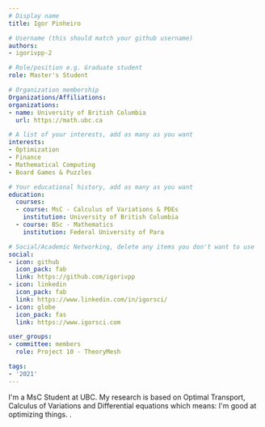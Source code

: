 ```yaml
---
# Display name
title: Igor Pinheiro

# Username (this should match your github username)
authors:
- igorivpp-2

# Role/position e.g. Graduate student
role: Master's Student

# Organization membership
Organizations/Affiliations: 
organizations:
- name: University of British Columbia
  url: https://math.ubc.ca

# A list of your interests, add as many as you want
interests:
- Optimization
- Finance
- Mathematical Computing
- Board Games & Puzzles

# Your educational history, add as many as you want
education:
  courses:
  - course: MsC - Calculus of Variations & PDEs
    institution: University of British Columbia
  - course: BSc - Mathematics
    institution: Federal University of Para

# Social/Academic Networking, delete any items you don't want to use
social:
- icon: github
  icon_pack: fab
  link: https://github.com/igorivpp
- icon: linkedin
  icon_pack: fab
  link: https://www.linkedin.com/in/igorsci/
- icon: globe
  icon_pack: fas
  link: https://www.igorsci.com

user_groups:
- committee: members
  role: Project 10 - TheoryMesh

tags:
- '2021'
---
```

I'm a MsC Student at UBC. My research is based on Optimal Transport, Calculus of Variations and Differential equations which means: I'm good at optimizing things. .
